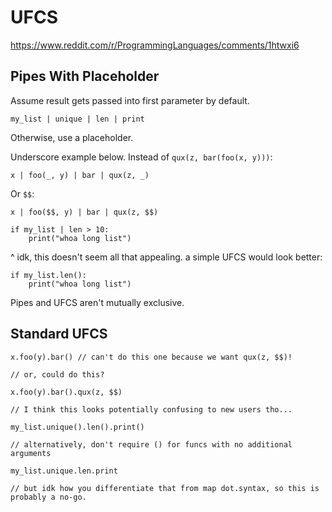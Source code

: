 # UFCS

https://www.reddit.com/r/ProgrammingLanguages/comments/1htwxi6

## Pipes With Placeholder

Assume result gets passed into first parameter by default.

```
my_list | unique | len | print
```

Otherwise, use a placeholder.

Underscore example below. Instead of `qux(z, bar(foo(x, y)))`:

```
x | foo(_, y) | bar | qux(z, _)
```

Or `$$`:

```
x | foo($$, y) | bar | qux(z, $$)
```

```
if my_list | len > 10:
    print("whoa long list")
```

^ idk, this doesn't seem all that appealing. a simple UFCS would look better:

```
if my_list.len():
    print("whoa long list")
```

Pipes and UFCS aren't mutually exclusive.

## Standard UFCS

```
x.foo(y).bar() // can't do this one because we want qux(z, $$)!

// or, could do this?

x.foo(y).bar().qux(z, $$)

// I think this looks potentially confusing to new users tho...
```

```
my_list.unique().len().print()

// alternatively, don't require () for funcs with no additional arguments

my_list.unique.len.print

// but idk how you differentiate that from map dot.syntax, so this is probably a no-go.
```

